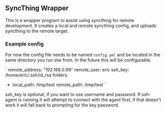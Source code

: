 SyncThing Wrapper
---

This is a wrapper program to assist using syncthing for remote development. It creates a local and remote syncthing config, and uploads syncthing to the remote target.

### Example config

For now the config file needs to be named `config.yml` and be located in the same directory you run stw from. In the future this will be configurable.

`
remote_address: "192.168.0.99"
remote_user: eric
ssh_key: /home/eric/.ssh/id_rsa
folders:
  - local_path: /tmp/test
    remote_path: /tmp/test
`

ssh_key is optional, if you want to use username and password. If ssh-agent is running it will attempt to connect with the agent first, if that doesn't work it will fall back to prompting for the key password.